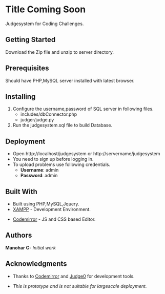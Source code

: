 # Title Coming Soon

Judgesystem for Coding Challenges.

## Getting Started

Download the Zip file and unzip to server directory.

## Prerequisites

Should have PHP,MySQL server installed with latest browser.

## Installing

1. Configure the username,password of SQL server in following files.
	- includes/dbConnector.php
	- judger/judge.py
2. Run the judgesystem.sql file to build Database.


## Deployment

- Open http://localhost/judgesystem or http://servername/judgesystem
- You need to sign up before logging in.
- To upload problems use following credentials.
	- **Username**:  admin
	- **Password**:  admin

## Built With

* Built using PHP,MySQL,Jquery.
* [XAMPP](https://www.apachefriends.org/download.html) - Development Environment.
- [Codemirror](https://codemirror.net/index.html) - JS and CSS based Editor.

## Authors

**Manohar C**- *Initial work* 

## Acknowledgments
- Thanks to [Codemirror](https://codemirror.net/index.html) and [Judge0](https://judge0.com/) for development tools.
* *This is prototype and is not suitable for largescale deployment.*

